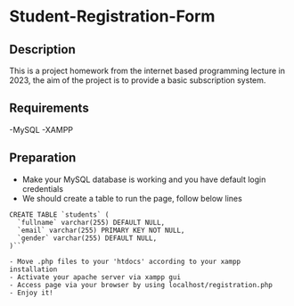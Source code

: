 # Student-Registration-Form

## Description
This is a project homework from the internet based programming lecture in 2023, the aim of the project is to provide a basic subscription system.

## Requirements
-MySQL
-XAMPP

## Preparation
- Make your MySQL database is working and you have default login credentials
- We should create a table to run the page, follow below lines
```
CREATE TABLE `students` (
  `fullname` varchar(255) DEFAULT NULL,
  `email` varchar(255) PRIMARY KEY NOT NULL,
  `gender` varchar(255) DEFAULT NULL,
)```

- Move .php files to your 'htdocs' according to your xampp installation
- Activate your apache server via xampp gui
- Access page via your browser by using localhost/registration.php
- Enjoy it!

